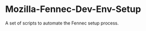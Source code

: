 Mozilla-Fennec-Dev-Env-Setup
============================

A set of scripts to automate the Fennec setup process.